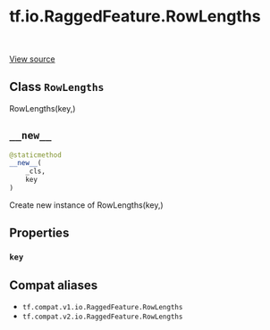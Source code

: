 <div itemscope itemtype="http://developers.google.com/ReferenceObject">
<meta itemprop="name" content="tf.io.RaggedFeature.RowLengths" />
<meta itemprop="path" content="Stable" />
<meta itemprop="property" content="key"/>
<meta itemprop="property" content="__new__"/>
</div>

# tf.io.RaggedFeature.RowLengths

<!-- Insert buttons and diff -->

<table class="tfo-notebook-buttons tfo-api" align="left">
</table>

<a target="_blank" href="/code/stable/tensorflow/python/ops/parsing_config.py">View source</a>



## Class `RowLengths`

RowLengths(key,)



<!-- Placeholder for "Used in" -->


<h2 id="__new__"><code>__new__</code></h2>

``` python
@staticmethod
__new__(
    _cls,
    key
)
```

Create new instance of RowLengths(key,)




## Properties

<h3 id="key"><code>key</code></h3>








## Compat aliases

* `tf.compat.v1.io.RaggedFeature.RowLengths`
* `tf.compat.v2.io.RaggedFeature.RowLengths`

